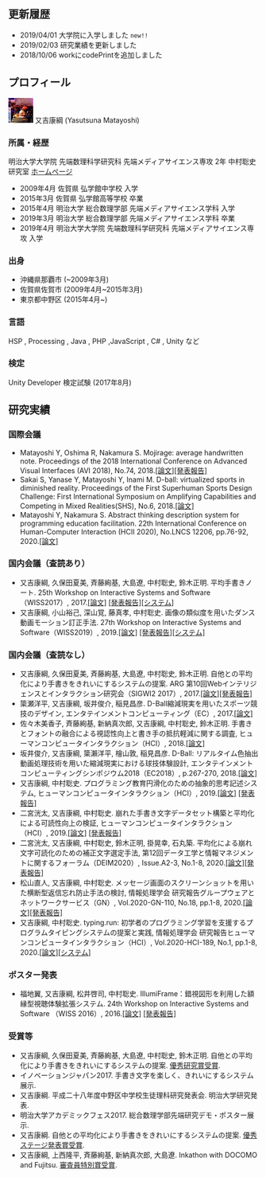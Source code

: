 ## 更新履歴

- 2019/04/01  大学院に入学しました `new!!`
- 2019/02/03  研究業績を更新しました
- 2018/10/06  workにcodePrintを追加しました

## プロフィール
![matatsuna](img/matatsuna.jpg)
又吉康綱 (Yasutsuna Matayoshi)

### 所属・経歴
明治大学大学院 先端数理科学研究科 先端メディアサイエンス専攻 2年
中村聡史研究室 [ホームページ](http://nkmr-lab.org/)

- 2009年4月 佐賀県 弘学館中学校 入学
- 2015年3月 佐賀県 弘学館高等学校 卒業
- 2015年4月 明治大学 総合数理学部 先端メディアサイエンス学科 入学
- 2019年3月 明治大学 総合数理学部 先端メディアサイエンス学科 卒業
- 2019年4月 明治大学大学院 先端数理科学研究科 先端メディアサイエンス専攻 入学

### 出身
- 沖縄県那覇市 (~2009年3月)
- 佐賀県佐賀市 (2009年4月~2015年3月)
- 東京都中野区 (2015年4月~)

### 言語
HSP , Processing , Java , PHP  ,JavaScript , C# , Unity など

### 検定
Unity Developer 検定試験 (2017年8月)

## 研究実績

### 国際会議

- Matayoshi Y, Oshima R, Nakamura S. Mojirage: average handwritten note. Proceedings of the 2018 International Conference on Advanced Visual Interfaces (AVI 2018), No.74, 2018.[[論文]](https://dl.acm.org/citation.cfm?id=3206573)[[発表報告]](http://nkmr-lab.org/news/avi2018_mojirage_matayoshi.html)
- Sakai S, Yanase Y, Matayoshi Y, Inami M. D-ball: virtualized sports in diminished reality. Proceedings of the First Superhuman Sports Design Challenge: First International Symposium on Amplifying Capabilities and Competing in Mixed Realities(SHS), No.6, 2018.[[論文]](https://dl.acm.org/citation.cfm?id=3210305)
- Matayoshi Y, Nakamura S. Abstract thinking description system for programming education facilitation. 22th International Conference on Human-Computer Interaction (HCII 2020), No.LNCS 12206, pp.76-92, 2020.[[論文]](https://dl.nkmr-lab.org/papers/274)

### 国内会議（査読あり）

- 又吉康綱, 久保田夏美, 斉藤絢基, 大島遼, 中村聡史, 鈴木正明. 平均手書きノート. 25th Workshop on Interactive Systems and Software（WISS2017）, 2017.[[論文]](http://www.wiss.org/WISS2017Proceedings/oral/21.pdf) [[発表報告]](http://nkmr-lab.org/news/wiss2017_mojirage_matatsuna.html)[[システム]](https://mojirage.com)
- 又吉康綱, 小山裕己, 深山覚, 藤真孝, 中村聡史. 画像の類似度を用いたダンス動画モーション訂正手法. 27th Workshop on Interactive Systems and Software（WISS2019）, 2019.[[論文]](https://www.wiss.org/WISS2019Proceedings/oral/2.pdf) [[発表報告]](http://nkmr-lab.org/news/wiss2019_dance_refine_matayoshi.html)[[システム]](https://mongle.com)

### 国内会議（査読なし）

- 又吉康綱, 久保田夏美, 斉藤絢基, 大島遼, 中村聡史, 鈴木正明. 自他との平均化により手書きをきれいにするシステムの提案. ARG 第10回Webインテリジェンスとインタラクション研究会（SIGWI2 2017）, 2017.[[論文]](http://www.sigwi2.org/wp-content/uploads/2018/07/WI2_2017_12.pdf)[[発表報告]](http://nkmr-lab.org/news/arg-wi2-mojirage-matayoshi.html)
- 簗瀬洋平, 又吉康綱, 坂井俊介, 稲見昌彦. D-Ball縮減現実を用いたスポーツ競技のデザイン, エンタテインメントコンピューティング（EC）, 2017.[[論文]](https://ipsj.ixsq.nii.ac.jp/ej/index.php?active_action=repository_view_main_item_detail&page_id=13&block_id=8&item_id=185082&item_no=1)
- 佐々木美香子, 斉藤絢基, 新納真次郎, 又吉康綱, 中村聡史, 鈴木正明. 手書きとフォントの融合による視認性向上と書き手の抵抗軽減に関する調査, ヒューマンコンピュータインタラクション（HCI）, 2018.[[論文]](https://ipsj.ixsq.nii.ac.jp/ej/?action=pages_view_main&active_action=repository_view_main_item_detail&item_id=185434&item_no=1&page_id=13&block_id=8)
- 坂井俊介, 又吉康綱, 簗瀨洋平, 檜山敦, 稲見昌彦. D-Ball: リアルタイム色抽出動画処理技術を用いた縮減現実における球技体験設計, エンタテインメントコンピューティングシンポジウム2018（EC2018）, p.267-270, 2018.[[論文]](https://ipsj.ixsq.nii.ac.jp/ej/?action=pages_view_main&active_action=repository_view_main_item_detail&item_id=191202&item_no=1&page_id=13&block_id=8)
- 又吉康綱, 中村聡史. プログラミング教育円滑化のための抽象的思考記述システム, ヒューマンコンピュータインタラクション（HCI）, 2019.[[論文]](https://dl.nkmr-lab.org/papers/190) [[発表報告]](http://nkmr-lab.org/news/sighci184_programming_matayoshi.html)
- 二宮洸太, 又吉康綱, 中村聡史. 崩れた手書き文字データセット構築と平均化による可読性向上の検証, ヒューマンコンピュータインタラクション（HCI）, 2019.[[論文]](https://dl.nkmr-lab.org/papers/193) [[発表報告]](http://nkmr-lab.org/news/sighci184_avg_poorhw_ninomiya.html)
- 二宮洸太, 又吉康綱, 中村聡史, 鈴木正明, 掛晃幸, 石丸築. 平均化による崩れ文字可読化のための補正文字選定手法, 第12回データ工学と情報マネジメントに関するフォーラム（DEIM2020）, Issue.A2-3, No.1-8, 2020.[[論文]](https://dl.nkmr-lab.org/papers/239)[[発表報告]](http://nkmr-lab.org/news/deim2020_messyhandwriting_ninomiya.html)
- 松山直人, 又吉康綱, 中村聡史. メッセージ画面のスクリーンショットを用いた横断型返信忘れ防止手法の検討, 情報処理学会 研究報告グループウェアとネットワークサービス（GN）, Vol.2020-GN-110, No.18, pp.1-8, 2020.[[論文]](https://dl.nkmr-lab.org/papers/238)[[発表報告]](http://nkmr-lab.org/news/gn110_reminder_matsuyama.html)
- 又吉康綱, 中村聡史. typing.run: 初学者のプログラミング学習を支援するプログラムタイピングシステムの提案と実践, 情報処理学会 研究報告ヒューマンコンピュータインタラクション（HCI）, Vol.2020-HCI-189, No.1, pp.1-8, 2020.[[論文]](https://dl.nkmr-lab.org/papers/276)[[システム]](https://typing.run)

### ポスター発表

- 福地翼, 又吉康綱, 松井啓司, 中村聡史. IllumiFrame：錯視図形を利用した額縁型視聴体験拡張システム. 24th Workshop on Interactive Systems and Software （WISS 2016）, 2016.[[論文]](http://www.wiss.org/WISS2016Proceedings/demo/2-A17.pdf) [[発表報告]](http://nkmr-lab.org/news/wiss2016_illumiframe_fukuchi.html)

### 受賞等

- 又吉康綱, 久保田夏美, 斉藤絢基, 大島遼, 中村聡史, 鈴木正明. 自他との平均化により手書きをきれいにするシステムの提案. [優秀研究賞受賞](http://www.sigwi2.org/prev-awardlist).
- イノベーションジャパン2017. 手書き文字を楽しく、きれいにするシステム展示.
- 又吉康綱. 平成二十八年度中野区中学校生徒理科研究発表会. 明治大学研究発表.
- 明治大学アカデミックフェス2017. 総合数理学部先端研究デモ・ポスター展示.
- 又吉康綱. 自他との平均化により手書きをきれいにするシステムの提案. [優秀ステージ発表賞受賞](http://www.sigwi2.org/stagelist).
- 又吉康綱, 上西隆平, 斉藤絢基, 新納真次郎, 大島遼. Inkathon with DOCOMO and Fujitsu. [審査員特別賞受賞](https://www.wacom.com/ja-jp/about-wacom/news-and-events/2018/1292).
